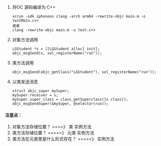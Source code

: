 


1. 将OC 源码编译为 C++      

	```
	xcrun -sdk iphoneos clang -arch arm64 -rewrite-objc main.m -o testMain.c++  
	或者 
	clang -rewrite-objc main.m -o test.c++	
	```

2. 对象方法调用    
	
	```
	LGStudent *s = [[LGStudent alloc] init];
	objc_msgSend(s, sel_registerName("run"));
	```
3. 类方法调用    

	```
	objc_msgSend(objc_getClass("LGStudent"), sel_registerName("run"));
	```
4. 父类发送消息   
	
	```
	struct objc_super mySuper;
	mySuper.receiver = s;
	mySuper.super_class = class_getSuperclass([s class]);
	objc_msgSendSuper(&mySuper, @selector(run));
	```

#### 注意点： 
1. 对象方法存储位置？  ====》 类 实例方法  
2. 类方法存储位置？   =====》 元类 实例方法  
3. 类方法在元类里是什么形式存在？  =====》 实例方法  

